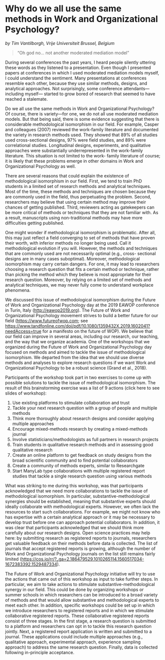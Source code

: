 # Why do we all use the same methods in Work and Organizational Psychology?
*by Tim Vantilborgh, Vrije Universiteit Brussel, Belgium*

> “Oh god no... not another moderated mediation model”

During several conferences the past years, I heard people silently uttering these words as they listened to a presentation. Even though I presented papers at conferences in which I used moderated mediation models myself, I could understand the sentiment. Many presentations at conferences resemble each other, because they use similar methods, designs, and analytical approaches. Not surprisingly, some conference attendants—including myself— started to grow bored of research that seemed to have reached a stalemate.

Do we all use the same methods in Work and Organizational Psychology? Of course, there is variety—for one, we do not all use moderated mediation models. But that being said, there is some evidence suggesting that there is considerable methodological isomorphism in our field. For example, Casper and colleagues (2007) reviewed the work-family literature and documented the variety in research methods used. They showed that 89% of all studies used cross-sectional designs, 97% were field studies, and 89% were correlational studies. Longitudinal designs, experiments, and qualitative approaches were substantially underrepresented in the work-family literature. This situation is not limited to the work- family literature of course; it is likely that these problems emerge in other domains in Work and Organizational Psychology as well.

There are several reasons that could explain the existence of methodological isomorphism in our field. First, we tend to train PhD students in a limited set of research methods and analytical techniques. Most of the time, these methods and techniques are chosen because they are commonly used in the field, thus perpetuating the problem. Second, researchers may believe that using certain method may improve their chances of getting published. Third, reviewers acting as gatekeepers can be more critical of methods or techniques that they are not familiar with. As a result, manuscripts using non-traditional methods may have more difficulties getting published.

One might wonder if methodological isomorphism is problematic. After all, this may just reflect a field converging to set of methods that have proven their worth, with inferior methods no longer being used. Call it methodological evolution if you will. However, the methods and techniques that are commonly used are not necessarily optimal (e.g., cross- sectional designs are in many cases suboptimal). Moreover, methodological isomorphism may carry certain dangers. For one, it may lead to researchers choosing a research question that fits a certain method or technique, rather than picking the method which they believe is most appropriate for their research question. Moreover, by relying on a limited set of methods and analytical techniques, we may never fully come to understand workplace phenomena.

We discussed this issue of methodological isomorphism during the Future of Work and Organizational Psychology day at the 2019 EAWOP conference in Turin, Italy (http://eawop2019.org). The Future of Work and Organizational Psychology movement strives to build a better future for our field (https://www.futureofwop.com; see https://www.tandfonline.com/doi/pdf/10.1080/1359432X.2019.1602041?needAccess=true for a manifesto on the future of WOP). We believe that our field can improve in several areas, including our research, our teaching, and the way that we organize academia. One of the workshops that we organized during the Future of Work and Organizational Psychology day focused on methods and aimed to tackle the issue of methodological isomorphism. We departed from the idea that we should use diverse methods and analyses to explore research questions if we want Work and Organizational Psychology to be a robust science (Grand et al., 2018).

Participants of the workshop took part in two exercises to come up with possible solutions to tackle the issue of methodological isomorphism. The result of this brainstorming exercise was a list of 9 actions (click here to see slides of workshop):

1. Use existing platforms to stimulate collaboration and trust
2. Tackle your next research question with a group of people and multiple methods
3. Think more thoroughly about research designs and consider applying multiple approaches
4. Encourage mixed-methods research by creating a mixed-methods journal
5. Involve statisticians/methodologists as full partners in research projects
6. Train students in qualitative research methods and in assessing good qualitative
research
7. Create an online platform to get feedback on study designs from the broad scientific
community and to find potential collaborators
8. Create a community of methods experts, similar to Researchgate
9. Start ManyLab type collaborations with multiple registered report studies that tackle
a single research question using various methods

What was striking to me during this workshop, was that participants acknowledged that we need more collaborations to tackle the issue of methodological isomorphism. In particular, substantive-methodological synergies should be established, meaning that substantive experts should ideally collaborate with methodological experts. However, we often lack the resources to start such collaborations. For example, we might not know who has expertise with a certain analytical approach or it may be necessary to develop trust before one can approach potential collaborators. In addition, it was clear that participants acknowledged that we should think more carefully about our research designs. Open science practices may help here: by submitting research as registered reports to journals, researchers get valuable feedback on their methods before data is collected. The list of journals that accept registered reports is growing, although the number of Work and Organizational Psychology journals on the list still remains fairly limited (https://cos.io/rr/?_ga=2.186479529.1010265114.1560517034-1672383392.1529487334).

The Future of Work and Organizational Psychology initiative will try to use the actions that came out of this workshop as input to take further steps. In particular, we aim to take actions to stimulate substantive-methodological synergy in our field. This could be done by organizing workshops or summer schools in which researchers can be introduced to a broad variety of methods and that would allow substantive and methodological experts to meet each other. In addition, specific workshops could be set up in which we introduce researchers to registered reports and in which we stimulate collaborative registered reports. These collaborative registered reports consist of three stages. In the first stage, a research question is submitted to a platform and researchers can opt in to tackle this research question jointly. Next, a registered report application is written and submitted to a journal. These applications could include multiple approaches (e.g., qualitative approach, experimental approach, experience sampling approach) to address the same research question. Finally, data is collected following in-principle acceptance.

